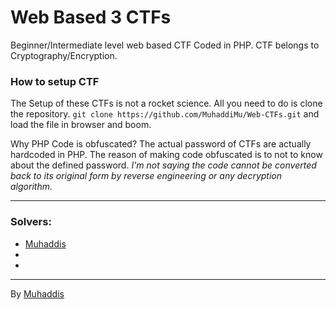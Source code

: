 # Web Based 3 CTFs 
Beginner/Intermediate level web based CTF Coded in PHP. CTF belongs to Cryptography/Encryption.

### How to setup CTF
The Setup of these CTFs is not a rocket science. All you need to do is clone the repository. `git clone https://github.com/MuhaddiMu/Web-CTFs.git` and load the file in browser and boom.

Why PHP Code is obfuscated?
The actual password of CTFs are actually hardcoded in PHP. The reason of making code obfuscated is to not to know about the defined password. _I'm not saying the code cannot be converted back to its original form by reverse engineering or any decryption algorithm._
___
### Solvers:
* [Muhaddis](/Muhaddis.Info)
* 
*

___
By [Muhaddis](/Muhaddis.Info) 
